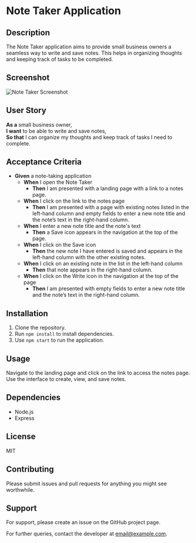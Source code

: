 # Note Taker Application

## Description

The Note Taker application aims to provide small business owners a seamless way to write and save notes. This helps in organizing thoughts and keeping track of tasks to be completed.

## Screenshot

![Note Taker Screenshot](./assets/screenshot.png)

## User Story

**As a** small business owner,  
**I want** to be able to write and save notes,  
**So that** I can organize my thoughts and keep track of tasks I need to complete.

## Acceptance Criteria

- **Given** a note-taking application
    - **When** I open the Note Taker
        - **Then** I am presented with a landing page with a link to a notes page.
    - **When** I click on the link to the notes page
        - **Then** I am presented with a page with existing notes listed in the left-hand column and empty fields to enter a new note title and the note’s text in the right-hand column.
    - **When** I enter a new note title and the note's text
        - **Then** a Save icon appears in the navigation at the top of the page.
    - **When** I click on the Save icon
        - **Then** the new note I have entered is saved and appears in the left-hand column with the other existing notes.
    - **When** I click on an existing note in the list in the left-hand column
        - **Then** that note appears in the right-hand column.
    - **When** I click on the Write icon in the navigation at the top of the page
        - **Then** I am presented with empty fields to enter a new note title and the note’s text in the right-hand column.

## Installation

1. Clone the repository.
2. Run `npm install` to install dependencies.
3. Use `npm start` to run the application.

## Usage

Navigate to the landing page and click on the link to access the notes page. Use the interface to create, view, and save notes.

## Dependencies

- Node.js
- Express

## License

MIT

## Contributing

Please submit issues and pull requests for anything you might see worthwhile.

## Support

For support, please create an issue on the GitHub project page.

For further queries, contact the developer at [email@example.com](mailto:email@example.com).